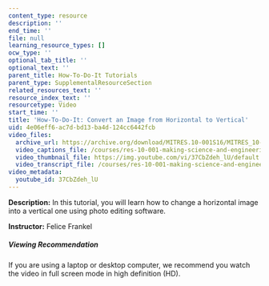```yaml
---
content_type: resource
description: ''
end_time: ''
file: null
learning_resource_types: []
ocw_type: ''
optional_tab_title: ''
optional_text: ''
parent_title: How-To-Do-It Tutorials
parent_type: SupplementalResourceSection
related_resources_text: ''
resource_index_text: ''
resourcetype: Video
start_time: ''
title: 'How-To-Do-It: Convert an Image from Horizontal to Vertical'
uid: 4e06eff6-ac7d-bd13-ba4d-124cc6442fcb
video_files:
  archive_url: https://archive.org/download/MITRES.10-001S16/MITRES_10-001S16_Track39_300k.mp4
  video_captions_file: /courses/res-10-001-making-science-and-engineering-pictures-a-practical-guide-to-presenting-your-work-spring-2016/cd53525feb585125be0be2ac52da26ea_37CbZdeh_lU.vtt
  video_thumbnail_file: https://img.youtube.com/vi/37CbZdeh_lU/default.jpg
  video_transcript_file: /courses/res-10-001-making-science-and-engineering-pictures-a-practical-guide-to-presenting-your-work-spring-2016/ed4ab353de763a861136278e28008877_37CbZdeh_lU.pdf
video_metadata:
  youtube_id: 37CbZdeh_lU
---
```


**Description:** In this tutorial, you will learn how to change a horizontal image into a vertical one using photo editing software.

**Instructor:** Felice Frankel

##### Viewing Recommendation

If you are using a laptop or desktop computer, we recommend you watch the video in full screen mode in high definition (HD).



